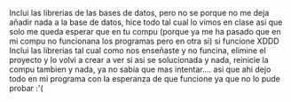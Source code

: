 Inclui las librerias de las bases de datos, pero no se porque no me deja añadir nada a la base de datos, hice todo tal cual lo vimos en clase asi que solo me queda esperar que en tu compu (porque ya me ha pasado que en mi compu no funcionana los programas pero en otra si) si funcione XDDD
Inclui las librerias tal cual como nos enseñaste y no funcina, elimine el proyecto y lo volvi a crear a ver si asi se solucionada y nada, reinicie la compu tambien y nada, ya no sabia que mas intentar....
asi que ahi dejo todo en mi programa con la esperanza de que funcione ya que no lo pude probar :'(
